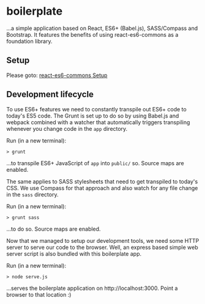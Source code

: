 boilerplate
===========

...a simple application based on React, ES6+ (Babel.js), SASS/Compass and Bootstrap. It features the benefits of using
 react-es6-commons as a foundation library.
 
## Setup
 
Please goto: [react-es6-commons Setup](https://www.github.com/kyr0/react-es6-commons#Setup)

## Development lifecycle

To use ES6+ features we need to constantly transpile out ES6+ code to today's ES5 code. The Grunt is set up to do so
by using Babel.js and webpack combined with a watcher that automatically triggers transpiling whenever you change code
in the `app` directory.

Run (in a new terminal):

    > grunt 
    
...to transpile ES6+ JavaScript of `app` into `public/`  so. Source maps are enabled.

The same applies to SASS stylesheets that need to get transpiled to today's CSS. We use Compass for that approach and
also watch for any file change in the `sass` directory.

Run (in a new terminal):

    > grunt sass
    
...to do so. Source maps are enabled.

Now that we managed to setup our development tools, we need some HTTP server to serve our code to the browser.
Well, an express based simple web server script is also bundled with this boilerplate app.

Run (in a new terminal):

    > node serve.js

...serves the boilerplate application on http://localhost:3000. Point a browser to that location :)